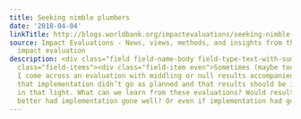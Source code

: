 ```yaml
---
title: Seeking nimble plumbers
date: '2018-04-04'
linkTitle: http://blogs.worldbank.org/impactevaluations/seeking-nimble-plumbers
source: Impact Evaluations - News, views, methods, and insights from the world of
  impact evaluation
description: <div class="field field-name-body field-type-text-with-summary field-label-hidden"><div
  class="field-items"><div class="field-item even">Sometimes (maybe too many times),
  I come across an evaluation with middling or null results accompanied by a disclaimer
  that implementation didn’t go as planned and that results should be interpreted
  in that light. What can we learn from these evaluations? Would results have been
  better had implementation gone well? Or even if implementation had gone just fine,
---
```

